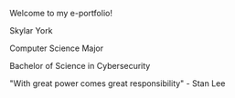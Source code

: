 Welcome to my e-portfolio!

Skylar York

Computer Science Major

Bachelor of Science in Cybersecurity

"With great power comes great responsibility" - Stan Lee
